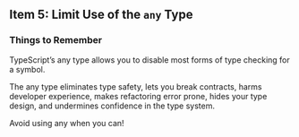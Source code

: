 ## Item 5: Limit Use of the `any` Type

### Things to Remember
TypeScript’s any type allows you to disable most forms of type checking for a symbol.

The any type eliminates type safety, lets you break contracts, harms developer experience, makes refactoring error prone, hides your type design, and undermines confidence in the type system.

Avoid using any when you can!
